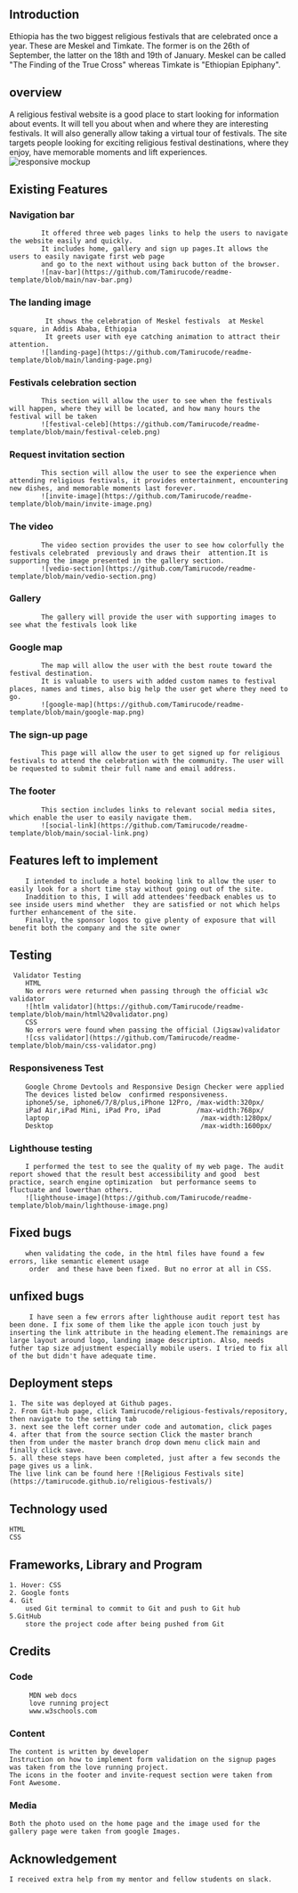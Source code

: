 


## Introduction
Ethiopia has the two biggest religious festivals that are celebrated once a year. These are Meskel and Timkate. The former is on the 26th of September, the latter on the 18th and 19th of January. Meskel can be called "The Finding of the True Cross" whereas Timkate is "Ethiopian Epiphany".

## overview
A religious festival website is a good place to start looking for information about events. It will tell you about when and where they are interesting festivals. It will also generally allow taking a virtual tour of festivals.
The site targets people looking for exciting religious festival destinations, where they enjoy, have memorable moments and lift experiences.
![responsive mockup](https://github.com/Tamirucode/readme-template/blob/main/responsive-mockup.png)
##  Existing Features
  
###      __Navigation bar__
			It offered three web pages links to help the users to navigate the website easily and quickly.
			It includes home, gallery and sign up pages.It allows the users to easily navigate first web page 
			and go to the next without using back button of the browser.
			![nav-bar](https://github.com/Tamirucode/readme-template/blob/main/nav-bar.png)
###     **The landing  image**
		     It shows the celebration of Meskel festivals  at Meskel square, in Addis Ababa, Ethiopia
			 It greets user with eye catching animation to attract their attention.
			![landing-page](https://github.com/Tamirucode/readme-template/blob/main/landing-page.png)
###	    **Festivals celebration section**
		    This section will allow the user to see when the festivals will happen, where they will be located, and how many hours the festival will be taken
			![festival-celeb](https://github.com/Tamirucode/readme-template/blob/main/festival-celeb.png)
###	    **Request invitation section**
		    This section will allow the user to see the experience when attending religious festivals, it provides entertainment, encountering new dishes, and memorable moments last forever.
			![invite-image](https://github.com/Tamirucode/readme-template/blob/main/invite-image.png)
###	    **The video**
		    The video section provides the user to see how colorfully the festivals celebrated  previously and draws their  attention.It is supporting the image presented in the gallery section. 
			![vedio-section](https://github.com/Tamirucode/readme-template/blob/main/vedio-section.png)
###	    **Gallery**
		    The gallery will provide the user with supporting images to see what the festivals look like
###	    **Google map**
		    The map will allow the user with the best route toward the festival destination.
		    It is valuable to users with added custom names to festival places, names and times, also big help the user get where they need to go.
			![google-map](https://github.com/Tamirucode/readme-template/blob/main/google-map.png)
###	    **The sign-up page**
		    This page will allow the user to get signed up for religious festivals to attend the celebration with the community. The user will be requested to submit their full name and email address. 
###	    **The footer**
		    This section includes links to relevant social media sites, which enable the user to easily navigate them. 
			![social-link](https://github.com/Tamirucode/readme-template/blob/main/social-link.png) 
##    Features  left to implement
        I intended to include a hotel booking link to allow the user to easily look for a short time stay without going out of the site. 
	    Inaddition to this, I will add attendees'feedback enables us to see inside users mind whether  they are satisfied or not which helps further enhancement of the site.
        Finally, the sponsor logos to give plenty of exposure that will benefit both the company and the site owner
## Testing
     Validator Testing
	    HTML
		No errors were returned when passing through the official w3c validator
		![htlm validator](https://github.com/Tamirucode/readme-template/blob/main/html%20validator.png)
	    CSS
		No errors were found when passing the official (Jigsaw)validator
		![css validator](https://github.com/Tamirucode/readme-template/blob/main/css-validator.png)
### Responsiveness  Test
		Google Chrome Devtools and Responsive Design Checker were applied
		The devices listed below  confirmed responsiveness.
		iphone5/se, iphone6/7/8/plus,iPhone 12Pro, /max-width:320px/
		iPad Air,iPad Mini, iPad Pro, iPad         /max-width:768px/
		laptop										/max-width:1280px/
		Desktop										/max-width:1600px/
### Lighthouse testing
		I performed the test to see the quality of my web page. The audit report showed that the result best accessibility and good  best practice, search engine optimization  but performance seems to fluctuate and lowerthan others.
		![lighthouse-image](https://github.com/Tamirucode/readme-template/blob/main/lighthouse-image.png)
## Fixed bugs
		when validating the code, in the html files have found a few errors, like semantic element usage
		 order  and these have been fixed. But no error at all in CSS.
## unfixed bugs 		 
		 I have seen a few errors after lighthouse audit report test has been done. I fix some of them like the apple icon touch just by inserting the link attribute in the heading element.The remainings are large layout around logo, landing image description. Also, needs futher tap size adjustment especially mobile users. I tried to fix all of the but didn't have adequate time.	
## Deployment steps
	1. The site was deployed at Github pages. 
	2. From Git-hub page, click Tamirucode/religious-festivals/repository, then navigate to the setting tab
	3. next see the left corner under code and automation, click pages
	4. after that from the source section Click the master branch 
	then from under the master branch drop down menu click main and finally click save.
	5. all these steps have been completed, just after a few seconds the page gives us a link.
	The live link can be found here ![Religious Festivals site](https://tamirucode.github.io/religious-festivals/)


##  Technology  used
	HTML
    CSS
## Frameworks, Library and Program
	1. Hover: CSS
	2. Google fonts
	4. Git
 		used Git terminal to commit to Git and push to Git hub
	5.GitHub
		store the project code after being pushed from Git
## Credits
   ### Code
         MDN web docs
         love running project
		 www.w3schools.com
   ### Content
    The content is written by developer
    Instruction on how to implement form validation on the signup pages was taken from the love running project.
    The icons in the footer and invite-request section were taken from  Font Awesome.
   ### Media
    Both the photo used on the home page and the image used for the gallery page were taken from google Images.
## Acknowledgement 
	I received extra help from my mentor and fellow students on slack.


